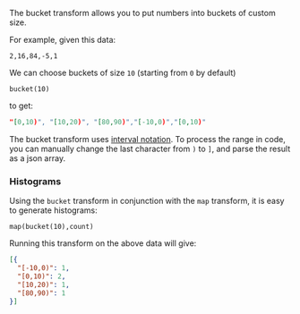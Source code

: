 The bucket transform allows you to put numbers into buckets of custom size.

For example, given this data:

```
2,16,84,-5,1
```
We can choose buckets of size `10` (starting from `0` by default)
```
bucket(10)
```
to get:
```json
"[0,10)", "[10,20)", "[80,90)","[-10,0)","[0,10)"
```

The bucket transform uses [interval notation][1]. To process the range in code, you can manually change the last character from `)` to `]`, and parse the result as a json array.

[1]: https://en.wikipedia.org/wiki/Interval_(mathematics)

### Histograms

Using the `bucket` transform in conjunction with the `map` transform, it is easy to generate histograms:

```
map(bucket(10),count)
```
Running this transform on the above data will give:
```json
[{
  "[-10,0)": 1,
  "[0,10)": 2,
  "[10,20)": 1,
  "[80,90)": 1
}]
```
